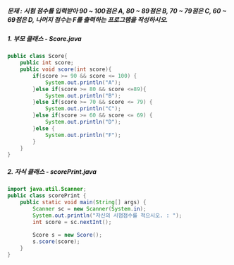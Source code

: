 ##### 문제 : 시험 점수를 입력받아 90 ~ 100점은 A, 80 ~ 89점은 B, 70 ~ 79점은 C, 60 ~ 69점은 D, 나머지 점수는 F를 출력하는 프로그램을 작성하시오.

##### 1. 부모 클래스 - Score.java
```java
public class Score{
	public int score;
	public void score(int score){
		if(score >= 90 && score <= 100) {
			System.out.println("A");
		}else if(score >= 80 && score <=89){
			System.out.println("B");
		}else if(score >= 70 && score <= 79) {
			System.out.println("C");
		}else if(score >= 60 && score <= 69) {
			System.out.println("D");
		}else {
			System.out.println("F");
		}
	}
}
```

##### 2. 자식 클래스 - scorePrint.java
```java
import java.util.Scanner;
public class scorePrint {
	public static void main(String[] args) {
		Scanner sc = new Scanner(System.in);
		System.out.println("자신의 시험점수를 적으시오. : ");
		int score = sc.nextInt();
		
		Score s = new Score();
		s.score(score);
	}
}
```
